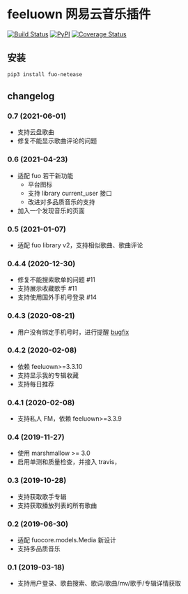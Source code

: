 # feeluown 网易云音乐插件

[![Build Status](https://travis-ci.com/feeluown/feeluown-netease.svg?branch=master)](https://travis-ci.com/feeluown/feeluown-netease)
[![PyPI](https://img.shields.io/pypi/v/fuo_netease.svg)](https://pypi.python.org/pypi/fuo-netease)
[![Coverage Status](https://coveralls.io/repos/github/feeluown/feeluown-netease/badge.svg?branch=master)](https://coveralls.io/github/feeluown/feeluown-netease?branch=master)

## 安装

```sh
pip3 install fuo-netease
```

## changelog

### 0.7 (2021-06-01)
- 支持云盘歌曲
- 修复不能显示歌曲评论的问题

### 0.6 (2021-04-23)
- 适配 fuo 若干新功能
  - 平台图标
  - 支持 library current_user 接口
  - 改进对多品质音乐的支持
- 加入一个发现音乐的页面

### 0.5 (2021-01-07)
- 适配 fuo library v2，支持相似歌曲、歌曲评论

### 0.4.4 (2020-12-30)
- 修复不能搜索歌单的问题 #11
- 支持展示收藏歌手 #11
- 支持使用国外手机号登录 #14

### 0.4.3 (2020-08-21)
- 用户没有绑定手机号时，进行提醒 [bugfix](https://github.com/feeluown/FeelUOwn/issues/389)

### 0.4.2 (2020-02-08)
- 依赖 feeluown>=3.3.10
- 支持显示我的专辑收藏
- 支持每日推荐

### 0.4.1 (2020-02-08)
- 支持私人 FM，依赖 feeluown>=3.3.9

### 0.4 (2019-11-27)
- 使用 marshmallow >= 3.0
- 启用单测和质量检查，并接入 travis，

### 0.3 (2019-10-28)

- 支持获取歌手专辑
- 支持获取播放列表的所有歌曲

### 0.2 (2019-06-30)

- 适配 fuocore.models.Media 新设计
- 支持多品质音乐

### 0.1 (2019-03-18)

- 支持用户登录、歌曲搜索、歌词/歌曲/mv/歌手/专辑详情获取
